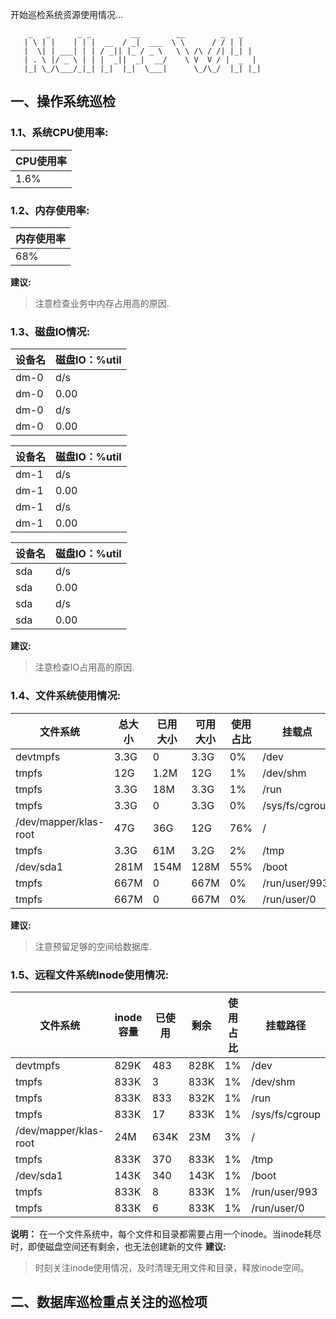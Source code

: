 开始巡检系统资源使用情况...

		_   _      _ _         __        __        _   _
	   | \ | |    | | |  __  / _|  ___  \ \      / / | |
	   |  \| | ___| | | / _|| |_ / _ \   \ \ /\ / /| |_| |
	   | . \ |/ _ \ | | |  _||  _|  __/    \ V  V / |  _  |
	   |_| \_/\___/_|_| |_|  |_|  \___|      \_/\_/  |_| |_|
		

## 一、操作系统巡检

### 1.1、系统CPU使用率:

| CPU使用率 |
|-----------|
| 1.6% |

### 1.2、内存使用率:

| 内存使用率 |
|------------|
| 68% |

**建议:** 
   > 注意检查业务中内存占用高的原因. 
### 1.3、磁盘IO情况:

| 设备名 | 磁盘IO：%util |
|---------|------------|
| dm-0 | d/s |
| dm-0 | 0.00 |
| dm-0 | d/s |
| dm-0 | 0.00 |

| 设备名 | 磁盘IO：%util |
|---------|------------|
| dm-1 | d/s |
| dm-1 | 0.00 |
| dm-1 | d/s |
| dm-1 | 0.00 |

| 设备名 | 磁盘IO：%util |
|---------|------------|
| sda | d/s |
| sda | 0.00 |
| sda | d/s |
| sda | 0.00 |

**建议:** 
   > 注意检查IO占用高的原因.
### 1.4、文件系统使用情况:

| 文件系统       | 总大小     | 已用大小     | 可用大小     | 使用占比     | 挂载点   |
|--------------|----------|----------|----------|----------|--------|
| devtmpfs | 3.3G | 0 | 3.3G | 0% | /dev |
| tmpfs | 12G | 1.2M | 12G | 1% | /dev/shm |
| tmpfs | 3.3G | 18M | 3.3G | 1% | /run |
| tmpfs | 3.3G | 0 | 3.3G | 0% | /sys/fs/cgroup |
| /dev/mapper/klas-root | 47G | 36G | 12G | 76% | / |
| tmpfs | 3.3G | 61M | 3.2G | 2% | /tmp |
| /dev/sda1 | 281M | 154M | 128M | 55% | /boot |
| tmpfs | 667M | 0 | 667M | 0% | /run/user/993 |
| tmpfs | 667M | 0 | 667M | 0% | /run/user/0 |

**建议:** 
   > 注意预留足够的空间给数据库. 
### 1.5、远程文件系统Inode使用情况:

| 文件系统     | inode容量 | 已使用 | 剩余 | 使用占比 | 挂载路径   |
|------------|----------|------|------|---------|----------|
| devtmpfs | 829K | 483 | 828K | 1% | /dev |
| tmpfs | 833K | 3 | 833K | 1% | /dev/shm |
| tmpfs | 833K | 833 | 832K | 1% | /run |
| tmpfs | 833K | 17 | 833K | 1% | /sys/fs/cgroup |
| /dev/mapper/klas-root | 24M | 634K | 23M | 3% | / |
| tmpfs | 833K | 370 | 833K | 1% | /tmp |
| /dev/sda1 | 143K | 340 | 143K | 1% | /boot |
| tmpfs | 833K | 8 | 833K | 1% | /run/user/993 |
| tmpfs | 833K | 6 | 833K | 1% | /run/user/0 |

**说明：** 在一个文件系统中，每个文件和目录都需要占用一个inode。当inode耗尽时，即使磁盘空间还有剩余，也无法创建新的文件
**建议:** 
 > 时刻关注inode使用情况，及时清理无用文件和目录，释放inode空间。

## 二、数据库巡检重点关注的巡检项

